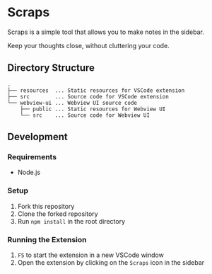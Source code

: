 # Scraps

Scraps is a simple tool that allows you to make notes in the sidebar.

Keep your thoughts close, without cluttering your code.

## Directory Structure

```plaintext
.
├── resources  ... Static resources for VSCode extension
├── src        ... Source code for VSCode extension
└── webview-ui ... Webview UI source code
    ├── public ... Static resources for Webview UI
    └── src    ... Source code for Webview UI
```

## Development

### Requirements

- Node.js

### Setup

1. Fork this repository
2. Clone the forked repository
3. Run `npm install` in the root directory

### Running the Extension

1. `F5` to start the extension in a new VSCode window
1. Open the extension by clicking on the `Scraps` icon in the sidebar
